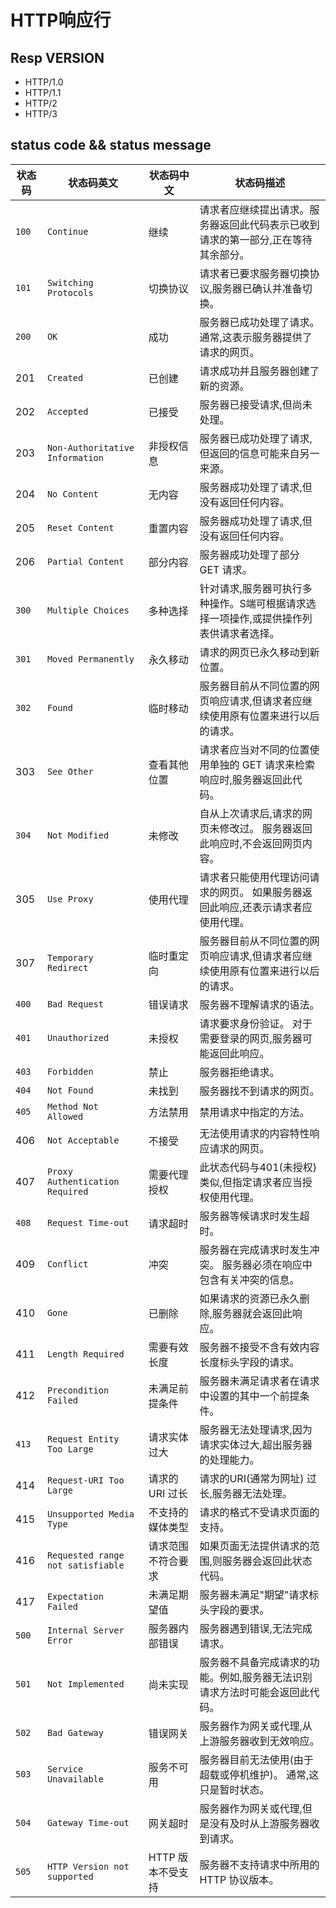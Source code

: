 # HTTP响应行

## Resp VERSION

- HTTP/1.0
- HTTP/1.1
- HTTP/2
- HTTP/3

## status code && status message

| 状态码  | 状态码英文                        | 状态码中文         | 状态码描述                                                                            |
| ------- | --------------------------------- | ------------------ | ------------------------------------------------------------------------------------- |
| `100` | `Continue`                        | 继续               | 请求者应继续提出请求。服务器返回此代码表示已收到请求的第一部分,正在等待其余部分。     |
| `101` | `Switching Protocols`             | 切换协议           | 请求者已要求服务器切换协议,服务器已确认并准备切换。                                   |
| `200` | `OK`                              | 成功               | 服务器已成功处理了请求。 通常,这表示服务器提供了请求的网页。                          |
| 201     | `Created`                         | 已创建             | 请求成功并且服务器创建了新的资源。                                                    |
| 202     | `Accepted`                        | 已接受             | 服务器已接受请求,但尚未处理。                                                         |
| 203     | `Non-Authoritative Information`   | 非授权信息         | 服务器已成功处理了请求,但返回的信息可能来自另一来源。                                 |
| 204     | `No Content`                      | 无内容             | 服务器成功处理了请求,但没有返回任何内容。                                             |
| 205     | `Reset Content`                   | 重置内容           | 服务器成功处理了请求,但没有返回任何内容。                                             |
| 206     | `Partial Content`                 | 部分内容           | 服务器成功处理了部分 GET 请求。                                                       |
| `300` | `Multiple Choices`                | 多种选择           | 针对请求,服务器可执行多种操作。S端可根据请求选择一项操作,或提供操作列表供请求者选择。 |
| `301` | `Moved Permanently`               | 永久移动           | 请求的网页已永久移动到新位置。                                                        |
| `302` | `Found`                           | 临时移动           | 服务器目前从不同位置的网页响应请求,但请求者应继续使用原有位置来进行以后的请求。       |
| 303     | `See Other`                       | 查看其他位置       | 请求者应当对不同的位置使用单独的 GET 请求来检索响应时,服务器返回此代码。              |
| `304` | `Not Modified`                    | 未修改             | 自从上次请求后,请求的网页未修改过。 服务器返回此响应时,不会返回网页内容。             |
| 305     | `Use Proxy`                       | 使用代理           | 请求者只能使用代理访问请求的网页。 如果服务器返回此响应,还表示请求者应使用代理。      |
| 307     | `Temporary Redirect`              | 临时重定向         | 服务器目前从不同位置的网页响应请求,但请求者应继续使用原有位置来进行以后的请求。       |
| `400` | `Bad Request`                     | 错误请求           | 服务器不理解请求的语法。                                                              |
| `401` | `Unauthorized`                    | 未授权             | 请求要求身份验证。 对于需要登录的网页,服务器可能返回此响应。                          |
| `403` | `Forbidden`                       | 禁止               | 服务器拒绝请求。                                                                      |
| `404` | `Not Found`                       | 未找到             | 服务器找不到请求的网页。                                                              |
| `405` | `Method Not Allowed`              | 方法禁用           | 禁用请求中指定的方法。                                                                |
| 406     | `Not Acceptable`                  | 不接受             | 无法使用请求的内容特性响应请求的网页。                                                |
| 407     | `Proxy Authentication Required`   | 需要代理授权       | 此状态代码与401(未授权) 类似,但指定请求者应当授权使用代理。                           |
| `408` | `Request Time-out`                | 请求超时           | 服务器等候请求时发生超时。                                                            |
| 409     | `Conflict`                        | 冲突               | 服务器在完成请求时发生冲突。 服务器必须在响应中包含有关冲突的信息。                   |
| 410     | `Gone`                            | 已删除             | 如果请求的资源已永久删除,服务器就会返回此响应。                                       |
| 411     | `Length Required`                 | 需要有效长度       | 服务器不接受不含有效内容长度标头字段的请求。                                          |
| 412     | `Precondition Failed`             | 未满足前提条件     | 服务器未满足请求者在请求中设置的其中一个前提条件。                                    |
| `413` | `Request Entity Too Large`        | 请求实体过大       | 服务器无法处理请求,因为请求实体过大,超出服务器的处理能力。                            |
| 414     | `Request-URI Too Large`           | 请求的 URI 过长    | 请求的URI(通常为网址) 过长,服务器无法处理。                                           |
| 415     | `Unsupported Media Type`          | 不支持的媒体类型   | 请求的格式不受请求页面的支持。                                                        |
| 416     | `Requested range not satisfiable` | 请求范围不符合要求 | 如果页面无法提供请求的范围,则服务器会返回此状态代码。                                 |
| 417     | `Expectation Failed`              | 未满足期望值       | 服务器未满足"期望"请求标头字段的要求。                                                |
| `500` | `Internal Server Error`           | 服务器内部错误     | 服务器遇到错误,无法完成请求。                                                         |
| `501` | `Not Implemented`                 | 尚未实现           | 服务器不具备完成请求的功能。例如,服务器无法识别请求方法时可能会返回此代码。           |
| `502` | `Bad Gateway`                     | 错误网关           | 服务器作为网关或代理,从上游服务器收到无效响应。                                       |
| `503` | `Service Unavailable`             | 服务不可用         | 服务器目前无法使用(由于超载或停机维护)。 通常,这只是暂时状态。                        |
| `504` | `Gateway Time-out`                | 网关超时           | 服务器作为网关或代理,但是没有及时从上游服务器收到请求。                               |
| `505` | `HTTP Version not supported`      | HTTP 版本不受支持  | 服务器不支持请求中所用的 HTTP 协议版本。                                              |
